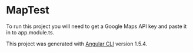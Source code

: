 # MapTest

To run this project you will need to get a Google Maps API key and paste it in to app.module.ts.

This project was generated with [Angular CLI](https://github.com/angular/angular-cli) version 1.5.4.
